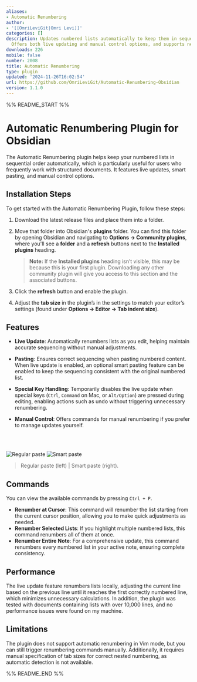 ```yaml
---
aliases:
- Automatic Renumbering
author:
- '[[OmriLeviGit|Omri Levi]]'
categories: []
description: Updates numbered lists automatically to keep them in sequential order.
  Offers both live updating and manual control options, and supports nested lists.
downloads: 226
mobile: false
number: 2008
title: Automatic Renumbering
type: plugin
updated: '2024-11-26T16:02:54'
url: https://github.com/OmriLeviGit/Automatic-Renumbering-Obsidian
version: 1.1.0
---
```


%% README_START %%

# Automatic Renumbering Plugin for Obsidian

The Automatic Renumbering plugin helps keep your numbered lists in sequential order automatically, which is particularly useful for users who frequently work with structured documents. It features live updates, smart pasting, and manual control options.

## Installation Steps

To get started with the Automatic Renumbering Plugin, follow these steps:

1. Download the latest release files and place them into a folder.
2. Move that folder into Obsidian's **plugins** folder. You can find this folder by opening Obsidian and navigating to **Options → Community plugins**, where you'll see a **folder** and a **refresh** buttons next to the **Installed plugins** heading.

    > **Note:** If the **Installed plugins** heading isn’t visible, this may be because this is your first plugin. Downloading any other community plugin will give you access to this section and the associated buttons.

3. Click the **refresh** button and enable the plugin.
4. Adjust the **tab size** in the plugin’s in the settings to match your editor’s settings (found under **Options → Editor → Tab indent size**).

## Features

-   **Live Update**: Automatically renumbers lists as you edit, helping maintain accurate sequencing without manual adjustments.

-   **Pasting**: Ensures correct sequencing when pasting numbered content. When live update is enabled, an optional smart pasting feature can be enabled to keep the sequencing consistent with the original numbered list.

-   **Special Key Handling**: Temporarily disables the live update when special keys (`Ctrl`, `Command` on Mac, or `Alt/Option`) are pressed during editing, enabling actions such as undo without triggering unnecessary renumbering.

-   **Manual Control**: Offers commands for manual renumbering if you prefer to manage updates yourself.

<br>
<br>

![Regular paste](https://raw.githubusercontent.com/OmriLeviGit/Automatic-Renumbering-Obsidian/HEAD/resources/regular_paste.gif)
![Smart paste](https://raw.githubusercontent.com/OmriLeviGit/Automatic-Renumbering-Obsidian/HEAD/resources/smart_paste.gif)

> Regular paste (left) | Smart paste (right).

## Commands

You can view the available commands by pressing `Ctrl + P`.

-   **Renumber at Cursor**: This command will renumber the list starting from the current cursor position, allowing you to make quick adjustments as needed.
-   **Renumber Selected Lists**: If you highlight multiple numbered lists, this command renumbers all of them at once.
-   **Renumber Entire Note**: For a comprehensive update, this command renumbers every numbered list in your active note, ensuring complete consistency.

## Performance

The live update feature renumbers lists locally, adjusting the current line based on the previous line until it reaches the first correctly numbered line, which minimizes unnecessary calculations.
In addition, the plugin was tested with documents containing lists with over 10,000 lines, and no performance issues were found on my machine.

## Limitations

The plugin does not support automatic renumbering in Vim mode, but you can still trigger renumbering commands manually. Additionally, it requires manual specification of tab sizes for correct nested numbering, as automatic detection is not available.


%% README_END %%